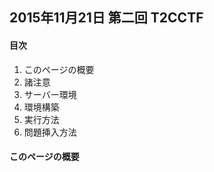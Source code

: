 ## 2015年11月21日 第二回 T2CCTF


#### 目次
1.  このページの概要
2.  諸注意
3.  サーバー環境
4.  環境構築
5.  実行方法
6.  問題挿入方法

#### このページの概要

